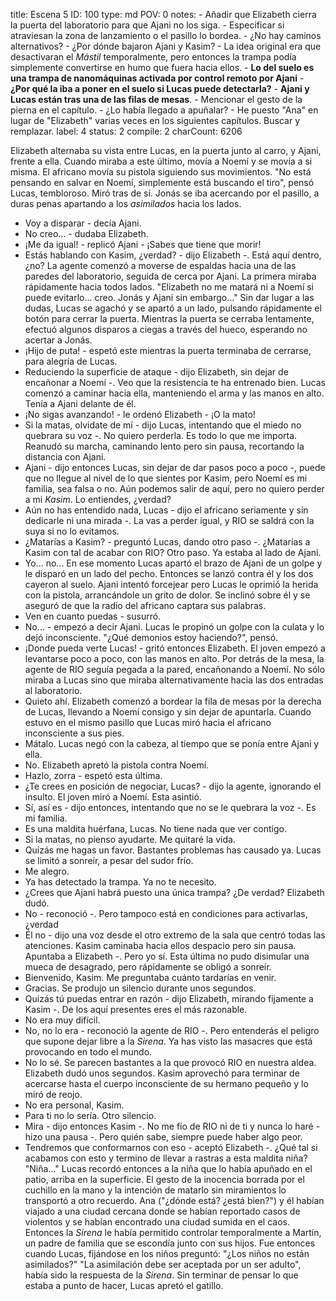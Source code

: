 title:          Escena 5
ID:             100
type:           md
POV:            0
notes:          - Añadir que Elizabeth cierra la puerta del laboratorio para que Ajani no los siga.
                - Especificar si atraviesan la zona de lanzamiento o el pasillo lo bordea.
                - ¿No hay caminos alternativos?
                - ¿Por dónde bajaron Ajani y Kasim?
                - La idea original era que desactivaran el *Mástil* temporalmente, pero entonces la trampa podía simplemente convertirse en humo que fuera hacia ellos.
                - **Lo del suelo es una trampa de nanomáquinas activada por control remoto por Ajani**
                - **¿Por qué la iba a poner en el suelo si Lucas puede detectarla?**
                - **Ajani y Lucas están tras una de las filas de mesas**.
                - Mencionar el gesto de la pierna en el capítulo.
                - ¿Lo había llegado a apuñalar?
                - He puesto "Ana" en lugar de "Elizabeth" varias veces en los siguientes capítulos. Buscar y remplazar.
label:          4
status:         2
compile:        2
charCount:      6206


Elizabeth alternaba su vista entre Lucas, en la puerta junto al carro, y Ajani, frente a ella. Cuando miraba a este último, movía a Noemí y se movía a si misma.
El africano movía su pistola siguiendo sus movimientos.
"No está pensando en salvar en Noemí, simplemente está buscando el tiro", pensó Lucas, tembloroso.
Miró tras de sí. Jonás se iba acercando por el pasillo, a duras penas apartando a los *asimilados* hacia los lados.
- Voy a disparar - decía Ajani.
- No creo... - dudaba Elizabeth.
- ¡Me da igual! - replicó Ajani - ¡Sabes que tiene que morir!
- Estás hablando con Kasim, ¿verdad? - dijo Elizabeth -. Está aquí dentro, ¿no?
La agente comenzó a moverse de espaldas hacia una de las paredes del laboratorio, seguida de cerca por Ajani. La primera miraba rápidamente hacia todos lados.
"Elizabeth no me matará ni a Noemí si puede evitarlo... creo. Jonás y Ajani sin embargo..."
Sin dar lugar a las dudas, Lucas se agachó y se apartó a un lado, pulsando rápidamente el botón para cerrar la puerta. Mientras la puerta se cerraba lentamente, efectuó algunos disparos a ciegas a través del hueco, esperando no acertar a Jonás.
- ¡Hijo de puta! - espetó este mientras la puerta terminaba de cerrarse, para alegría de Lucas.
- Reduciendo la superficie de ataque - dijo Elizabeth, sin dejar de encañonar a Noemí -. Veo que la resistencia te ha entrenado bien.
Lucas comenzó a caminar hacia ella, manteniendo el arma y las manos en alto. Tenía a Ajani delante de él.
- ¡No sigas avanzando! - le ordenó Elizabeth - ¡O la mato!
- Si la matas, olvidate de mí - dijo Lucas, intentando que el miedo no quebrara su voz -. No quiero perderla. Es todo lo que me importa.
Reanudó su marcha, caminando lento pero sin pausa, recortando la distancia con Ajani.
- Ajani - dijo entonces Lucas, sin dejar de dar pasos poco a poco -, puede que no llegue al nivel de lo que sientes por Kasim, pero Noemí es mi familia, sea falsa o no. Aún podemos salir de aquí, pero no quiero perder a mi *Kasim*. Lo entiendes, ¿verdad?
- Aún no has entendido nada, Lucas - dijo el africano seriamente y sin dedicarle ni una mirada -. La vas a perder igual, y RIO se saldrá con la suya si no lo evitamos.
- ¿Matarías a Kasim? - preguntó Lucas, dando otro paso -. ¿Matarías a Kasim con tal de acabar con RIO?
Otro paso. Ya estaba al lado de Ajani.
- Yo... no...
En ese momento Lucas apartó el brazo de Ajani de un golpe y le disparó en un lado del pecho. Entonces se lanzó contra él y los dos cayeron al suelo.
Ajani intentó forcejear pero Lucas le oprimió la herida con la pistola, arrancándole un grito de dolor.
Se inclinó sobre él y se aseguró de que la radio del africano captara sus palabras.
- Ven en cuanto puedas - susurró.
- No... - empezó a decir Ajani.
Lucas le propinó un golpe con la culata y lo dejó inconsciente.
"¿Qué demonios estoy haciendo?", pensó.
- ¡Donde pueda verte Lucas! - gritó entonces Elizabeth.
El joven empezó a levantarse poco a poco, con las manos en alto. Por detrás de la mesa, la agente de RIO seguía pegada a la pared, encañonando a Noemí. No sólo miraba a Lucas sino que miraba alternativamente hacia las dos entradas al laboratorio.
- Quieto ahí.
Elizabeth comenzó a bordear la fila de mesas por la derecha de Lucas, llevando a Noemí consigo y sin dejar de apuntarla.
Cuando estuvo en el mismo pasillo que Lucas miró hacia el africano inconsciente a sus pies.
- Mátalo.
Lucas negó con la cabeza, al tiempo que se ponía entre Ajani y ella.
- No.
Elizabeth apretó la pistola contra Noemí.
- Hazlo, zorra - espetó esta última.
- ¿Te crees en posición de negociar, Lucas? - dijo la agente, ignorando el insulto.
El joven miró a Noemí. Esta asintió.
- Sí, así es - dijo entonces, intentando que no se le quebrara la voz -. Es mi familia.
- Es una maldita huérfana, Lucas. No tiene nada que ver contigo.
- Si la matas, no pienso ayudarte. Me quitaré la vida.
- Quizás me hagas un favor. Bastantes problemas has causado ya.
Lucas se limitó a sonreír, a pesar del sudor frío.
- Me alegro.
- Ya has detectado la trampa. Ya no te necesito.
- ¿Crees que Ajani habrá puesto una única trampa? ¿De verdad?
Elizabeth dudó.
- No - reconoció -. Pero tampoco está en condiciones para activarlas, ¿verdad
- Él no - dijo una voz desde el otro extremo de la sala que centró todas las atenciones. Kasim caminaba hacia ellos despacio pero sin pausa. Apuntaba a Elizabeth -. Pero yo sí.
Esta última no pudo disimular una mueca de desagrado, pero rápidamente se obligó a sonreír.
- Bienvenido, Kasim. Me preguntaba cuánto tardarías en venir.
- Gracias.
Se produjo un silencio durante unos segundos.
- Quizás tú puedas entrar en razón - dijo Elizabeth, mirando fijamente a Kasim -. De los aquí presentes eres el más razonable.
- No era muy difícil.
- No, no lo era - reconoció la agente de RIO -. Pero entenderás el peligro que supone dejar libre a la *Sirena*. Ya has visto las masacres que está provocando en todo el mundo.
- No lo sé. Se parecen bastantes a la que provocó RIO en nuestra aldea.
Elizabeth dudó unos segundos. Kasim aprovechó para terminar de acercarse hasta el cuerpo inconsciente de su hermano pequeño y lo miró de reojo.
- No era personal, Kasim.
- Para ti no lo sería.
Otro silencio.
- Mira - dijo entonces Kasim -. No me fío de RIO ni de ti y nunca lo haré - hizo una pausa -. Pero quién sabe, siempre puede haber algo peor.
- Tendremos que conformarnos con eso - aceptó Elizabeth -. ¿Qué tal si acabamos con esto y termino de llevar a rastras a esta maldita niña?
"Niña..."
Lucas recordó entonces a la niña que lo había apuñado en el patio, arriba en la superficie. El gesto de la inocencia borrada por el cuchillo en la mano y la intención de matarlo sin miramientos lo transportó a otro recuerdo.
Ana ("¿dónde está? ¿está bien?") y él habían viajado a una ciudad cercana donde se habían reportado casos de violentos y se habían encontrado una ciudad sumida en el caos. Entonces la *Sirena* le había permitido controlar temporalmente a Martín, un padre de familia que se escondía junto con sus hijos. Fue entonces cuando Lucas, fijándose en los niños preguntó: "¿Los niños no están asimilados?"
"La asimilación debe ser aceptada por un ser adulto", había sido la respuesta de la *Sirena*.
Sin terminar de pensar lo que estaba a punto de hacer, Lucas apretó el gatillo.